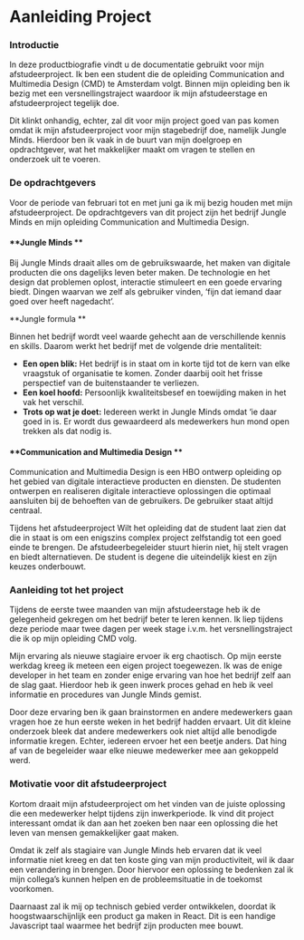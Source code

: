 # Aanleiding Project

### Introductie

In deze productbiografie vindt u de documentatie gebruikt voor mijn afstudeerproject. Ik ben een student die de opleiding Communication and Multimedia Design \(CMD\) te Amsterdam volgt. Binnen mijn opleiding ben ik bezig met een versnellingstraject waardoor ik mijn afstudeerstage en afstudeerproject tegelijk doe. 

Dit klinkt onhandig, echter, zal dit voor mijn project goed van pas komen omdat ik mijn afstudeerproject voor mijn stagebedrijf doe, namelijk Jungle Minds. Hierdoor ben ik vaak in de buurt van mijn doelgroep en opdrachtgever, wat het makkelijker maakt om vragen te stellen en onderzoek uit te voeren. 

### De opdrachtgevers

Voor de periode van februari tot en met juni ga ik mij bezig houden met mijn afstudeerproject. De opdrachtgevers van dit project zijn het bedrijf Jungle Minds en mijn opleiding Communication and Multimedia Design.

#### **Jungle Minds **

Bij Jungle Minds draait alles om de gebruikswaarde, het maken van digitale producten die ons dagelijks leven beter maken. De technologie en het design dat problemen oplost, interactie stimuleert en een goede ervaring biedt. Dingen waarvan we zelf als gebruiker vinden, ‘fijn dat iemand daar goed over heeft nagedacht’. 

**Jungle formula **

Binnen het bedrijf wordt veel waarde gehecht aan de verschillende kennis en skills. Daarom werkt het bedrijf met de volgende drie mentaliteit: 

* **Een open blik:** Het bedrijf is in staat om in korte tijd tot de kern van elke vraagstuk of organisatie te komen. Zonder daarbij ooit het frisse perspectief van de buitenstaander te verliezen. 
* **Een koel hoofd:** Persoonlijk kwaliteitsbesef en toewijding maken in het vak het verschil. 
* **Trots op wat je doet:** Iedereen werkt in Jungle Minds omdat ‘ie daar goed in is. Er wordt dus gewaardeerd als medewerkers hun mond open trekken als dat nodig is. 

#### **Communication and Multimedia Design **

Communication and Multimedia Design is een HBO ontwerp opleiding op het gebied van digitale interactieve producten en diensten. De studenten ontwerpen en realiseren digitale interactieve oplossingen die optimaal aansluiten bij de behoeften van de gebruikers. De gebruiker staat altijd centraal. 

Tijdens het afstudeerproject Wilt het opleiding dat de student laat zien dat die in staat is om een enigszins complex project zelfstandig tot een goed einde te brengen. De afstudeerbegeleider stuurt hierin niet, hij stelt vragen en biedt alternatieven. De student is degene die uiteindelijk kiest en zijn keuzes onderbouwt. 

### Aanleiding tot het project

Tijdens de eerste twee maanden van mijn afstudeerstage heb ik de gelegenheid gekregen om het bedrijf beter te leren kennen. Ik liep tijdens deze periode maar twee dagen per week stage i.v.m. het versnellingstraject die ik op mijn opleiding CMD volg. 

Mijn ervaring als nieuwe stagiaire ervoer ik erg chaotisch. Op mijn eerste werkdag kreeg ik meteen een eigen project toegewezen. Ik was de enige developer in het team en zonder enige ervaring van hoe het bedrijf zelf aan de slag gaat. Hierdoor heb ik geen inwerk proces gehad en heb ik veel informatie en procedures van Jungle Minds gemist. 

Door deze ervaring ben ik gaan brainstormen en andere medewerkers gaan vragen hoe ze hun eerste weken in het bedrijf hadden ervaart. Uit dit kleine onderzoek bleek dat andere medewerkers ook niet altijd alle benodigde informatie kregen. Echter, iedereen ervoer het een beetje anders. Dat hing af van de begeleider waar elke nieuwe medewerker mee aan gekoppeld werd. 

### Motivatie voor dit afstudeerproject

Kortom draait mijn afstudeerproject om het vinden van de juiste oplossing die een medewerker helpt tijdens zijn inwerkperiode. Ik vind dit project interessant omdat ik dan aan het zoeken ben naar een oplossing die het leven van mensen gemakkelijker gaat maken. 

Omdat ik zelf als stagiaire van Jungle Minds heb ervaren dat ik veel informatie niet kreeg en dat ten koste ging van mijn productiviteit, wil ik daar een verandering in brengen. Door hiervoor een oplossing te bedenken zal ik mijn collega’s kunnen helpen en de probleemsituatie in de toekomst voorkomen. 

Daarnaast zal ik mij op technisch gebied verder ontwikkelen, doordat ik hoogstwaarschijnlijk een product ga maken in React. Dit is een handige Javascript taal waarmee het bedrijf zijn producten mee bouwt.

